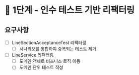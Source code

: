 # 🚀 1단계 - 인수 테스트 기반 리팩터링

## 요구사항

- [ ] LineSectionAcceptanceTest 리팩터링
  - [ ] 시나리오를 통합하여 중복되는 테스트 제거
- [ ] LineService 리팩터링
  - [ ] 도메인 객체로 비즈니스 로직 이동
  - [ ] 도메인 단위 테스트 작성
